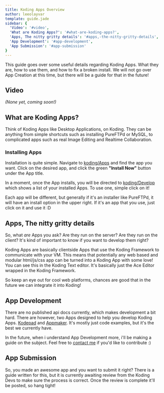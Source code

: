 ```yaml
---
title: Koding Apps Overview
author: leeolayvar
template: guide.jade
sidebar: {
  'Video': '#video',
  'What are Koding Apps?': '#what-are-koding-apps?',
  'Apps, The nitty gritty details': '#apps,-the-nitty-gritty-details',
  'App Development': '#app-development',
  'App Submission': '#app-submission'
}
---
```



This guide goes over some useful details regarding Koding Apps. What they are,
how to use them, and how to fix a broken install. We will not go over
App Creation at this time, but there will be a guide for that in the future!



## Video

*(None yet, coming soon!)*



## What are Koding Apps?

Think of Koding Apps like Desktop Applications, on Koding. They can be
anything from simple shortcuts such as installing PureFTPd or MySQL,
to complicated apps such as real Image Editing and Realtime Collaboration.

### Installing Apps

Installation is quite simple. Navigate to [koding/Apps][0] and find the app
you want. Click on the desired app, and click the green **"Install Now"**
button under the App title.

In a moment, once the App installs, you will be directed to
[koding/Develop][1] which shows a list of your installed Apps. To use one,
simple click on it!

Each app will be different, but generally if it's an installer like
PureFTPd, it will have an install option in the upper right. If it's an
app that you use, just click on it and use it :D



## Apps, The nitty gritty details

So, what *are* Apps you ask? Are they run on the server? Are they run on the
client? It's kind of important to know if you want to develop them right?

Koding Apps are basically clientside Apps that use the Koding Framework
to communicate with your VM. This means that potentially any web based
and modular html/js/css app can be turned into a Koding App with some
love! You can see this in the Koding Text editor. It's basically just the
Ace Editor wrapped in the Koding Framework.

So keep an eye out for cool web platforms, chances are good that in
the future we can integrate it into Koding!



## App Development

There are no published api docs currently, which makes development a bit
hard. There are however, two Apps designed to help you develop Koding Apps.
[Kodepad][2] and [Appmaker][3]. It's mostly just code examples, but it's the
best we currently have.

In the future, when i understand App Development more, i'll be making a
guide on the subject. Feel free to [contact me][4] if you'd like to
contribute :)



## App Submission

So, you made an awesome app and you want to submit it right? There
is a guide written for this, but it is currently awaiting review from
the Koding Devs to make sure the process is correct. Once the review
is complete it'll be posted, so hang tight!




[0]: https://koding/Apps
[1]: https://koding/Develop
[2]: https://koding.com/Apps/kodepad
[3]: https://koding.com/Apps/appmaker
[4]: https://github.com/koding/docs/issues/new

